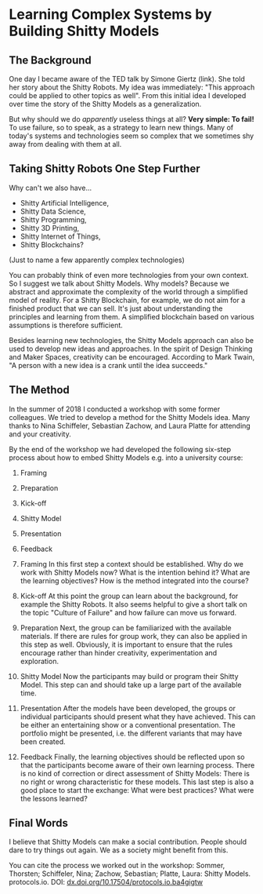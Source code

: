 # Learning Complex Systems by Building Shitty Models

## The Background
One day I became aware of the TED talk by Simone Giertz (link). She told her story about the Shitty Robots. My idea was immediately: "This approach could be applied to other topics as well". From this initial idea I developed over time the story of the Shitty Models as a generalization.

But why should we do *apparently* useless things at all? **Very simple: To fail!** To use failure, so to speak, as a strategy to learn new things. Many of today's systems and technologies seem so complex that we sometimes shy away from dealing with them at all.

## Taking Shitty Robots One Step Further
Why can't we also have...

- Shitty Artificial Intelligence,
- Shitty Data Science,
- Shitty Programming,
- Shitty 3D Printing,
- Shitty Internet of Things,
- Shitty Blockchains?

(Just to name a few apparently complex technologies)

You can probably think of even more technologies from your own context. So I suggest we talk about Shitty Models. Why models? Because we abstract and approximate the complexity of the world through a simplified model of reality. For a Shitty Blockchain, for example, we do not aim for a finished product that we can sell. It's just about understanding the principles and learning from them. A simplified blockchain based on various assumptions is therefore sufficient.

Besides learning new technologies, the Shitty Models approach can also be used to develop new ideas and approaches. In the spirit of Design Thinking and Maker Spaces, creativity can be encouraged. According to Mark Twain, "A person with a new idea is a crank until the idea succeeds."

## The Method
In the summer of 2018 I conducted a workshop with some former colleagues. We tried to develop a method for the Shitty Models idea. Many thanks to Nina Schiffeler, Sebastian Zachow, and  Laura Platte for attending and your creativity.

By the end of the workshop we had developed the following six-step process about how to embed Shitty Models e.g. into a university course:

1. Framing
1. Preparation
1. Kick-off
1. Shitty Model
1. Presentation
1. Feedback


1. Framing
In this first step a context should be established. Why do we work with Shitty Models now? What is the intention behind it? What are the learning objectives? How is the method integrated into the course?

2. Kick-off
At this point the group can learn about the background, for example the Shitty Robots. It also seems helpful to give a short talk on the topic "Culture of Failure" and how failure can move us forward.

3. Preparation
Next, the group can be familiarized with the available materials. If there are rules for group work, they can also be applied in this step as well. Obviously, it is important to ensure that the rules encourage rather than hinder creativity, experimentation and exploration.

4. Shitty Model
Now the participants may build or program their Shitty Model. This step can and should take up a large part of the available time.

5. Presentation
After the models have been developed, the groups or individual participants should present what they have achieved. This can be either an entertaining show or a conventional presentation. The portfolio might be presented, i.e. the different variants that may have been created.

6. Feedback
Finally, the learning objectives should be reflected upon so that the participants become aware of their own learning process. There is no kind of correction or direct assessment of Shitty Models: There is no right or wrong characteristic for these models. This last step is also a good place to start the exchange: What were best practices? What were the lessons learned?

## Final Words
I believe that Shitty Models can make a social contribution. People should dare to try things out again. We as a society might benefit from this.

You can cite the process we worked out in the workshop:
Sommer, Thorsten; Schiffeler, Nina; Zachow, Sebastian; Platte, Laura: Shitty Models. protocols.io. DOI: [dx.doi.org/10.17504/protocols.io.ba4gigtw](https://dx.doi.org/10.17504/protocols.io.ba4gigtw)